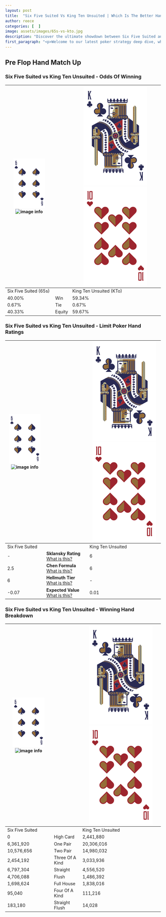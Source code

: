 ```yaml
---
layout: post
title:  "Six Five Suited Vs King Ten Unsuited | Which Is The Better Hand In Poker? A Complete Guide"
author: reece
categories: [  ]
image: assets/images/65s-vs-kto.jpg
description: "Discover the ultimate showdown between Six Five Suited and King Ten Unsuited in poker! Uncover the odds, strategies, and scenarios where one hand triumphs over the other. Get ready to up your poker game with this thrilling analysis."
first_paragraph: "<p>Welcome to our latest poker strategy deep dive, where we're pitting two distinct hands against each other in a high-stakes showdown: Six Five Suited vs King Ten Unsuited.</p><p>In the dynamic world of poker, every decision counts, and knowing which hand holds the upper hand is key to your success at the table.</p><p>In this article, we'll dissect these two hands, explore the scenarios where one dominates the other, and equip you with the knowledge to make strategic choices that can tip the odds in your favor.</p><p>Get ready to unravel the intriguing dynamics of these poker hands and elevate your game to new heights.</p>"
---
```




[comment]: # (sp0)

## Pre Flop Hand Match Up

<div class="table hand-ratings" markdown="1"> 



### Six Five Suited vs King Ten Unsuited - Odds Of Winning


    
| ![image info](assets/images/hand1/6.png) ![image info](assets/images/hand1/5s.png) |  | ![image info](assets/images/hand2/K.png) ![image info](assets/images/hand2/To.png) |
| -------- | -------- | -------- |
| Six Five Suited (65s) |  | King Ten Unsuited (KTo) |
| 40.00% | Win | 59.34% |
| 0.67% | Tie | 0.67% |
| 40.33% | Equity | 59.67% |




[comment]: # (sp1)



### Six Five Suited vs King Ten Unsuited - Limit Poker Hand Ratings


    
| ![image info](assets/images/hand1/6.png) ![image info](assets/images/hand1/5s.png) |  | ![image info](assets/images/hand2/K.png) ![image info](assets/images/hand2/To.png) |
| -------- | -------- | -------- |
| Six Five Suited |  | King Ten Unsuited |
| - | **Sklansky Rating** [What is this?](/sklansky-rating-explained) | 6 |
| 2.5 | **Chen Formula** [What is this?](/chen-formula-explained) | 6 |
| 6 | **Hellmuth Tier** [What is this?](/Hellmuth-tier-explained) | - |
| -0.07 | **Expected Value** [What is this?](/expected-value-explained) | 0.01 |




[comment]: # (sp2)



### Six Five Suited vs King Ten Unsuited - Winning Hand Breakdown


    
| ![image info](assets/images/hand1/6.png) ![image info](assets/images/hand1/5s.png) |  | ![image info](assets/images/hand2/K.png) ![image info](assets/images/hand2/To.png) |
| -------- | -------- | -------- |
| Six Five Suited |  | King Ten Unsuited |
| 0 | High Card | 2,441,880 |
| 6,361,920 | One Pair | 20,306,016 |
| 10,576,656 | Two Pair | 14,980,032 |
| 2,454,192 | Three Of A Kind | 3,033,936 |
| 6,797,304 | Straight | 4,556,520 |
| 4,706,088 | Flush | 1,486,392 |
| 1,698,624 | Full House | 1,838,016 |
| 95,040 | Four Of A Kind | 111,216 |
| 183,180 | Straight Flush | 14,028 |




[comment]: # (sp3)



</div>

[comment]: # (sp4)



[comment]: # (sp5)

